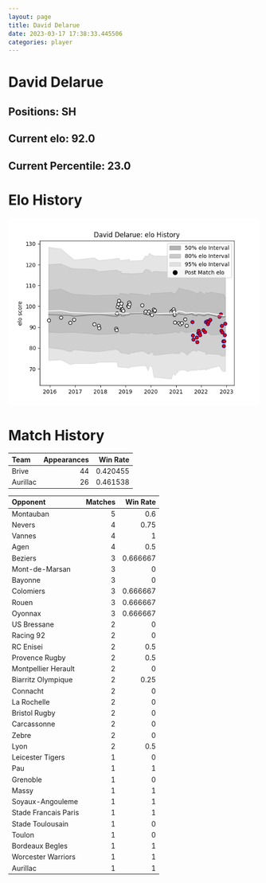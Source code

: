```yaml
---  
layout: page  
title: David Delarue  
date: 2023-03-17 17:38:33.445506  
categories: player  
---
```

# David Delarue

## Positions: SH

## Current elo: 92.0

## Current Percentile: 23.0

# Elo History


![elo history](history_DavidDelarue.png)
# Match History


| Team     |   Appearances |   Win Rate |
|:---------|--------------:|-----------:|
| Brive    |            44 |   0.420455 |
| Aurillac |            26 |   0.461538 |

| Opponent             |   Matches |   Win Rate |
|:---------------------|----------:|-----------:|
| Montauban            |         5 |   0.6      |
| Nevers               |         4 |   0.75     |
| Vannes               |         4 |   1        |
| Agen                 |         4 |   0.5      |
| Beziers              |         3 |   0.666667 |
| Mont-de-Marsan       |         3 |   0        |
| Bayonne              |         3 |   0        |
| Colomiers            |         3 |   0.666667 |
| Rouen                |         3 |   0.666667 |
| Oyonnax              |         3 |   0.666667 |
| US Bressane          |         2 |   0        |
| Racing 92            |         2 |   0        |
| RC Enisei            |         2 |   0.5      |
| Provence Rugby       |         2 |   0.5      |
| Montpellier Herault  |         2 |   0        |
| Biarritz Olympique   |         2 |   0.25     |
| Connacht             |         2 |   0        |
| La Rochelle          |         2 |   0        |
| Bristol Rugby        |         2 |   0        |
| Carcassonne          |         2 |   0        |
| Zebre                |         2 |   0        |
| Lyon                 |         2 |   0.5      |
| Leicester Tigers     |         1 |   0        |
| Pau                  |         1 |   1        |
| Grenoble             |         1 |   0        |
| Massy                |         1 |   1        |
| Soyaux-Angouleme     |         1 |   1        |
| Stade Francais Paris |         1 |   1        |
| Stade Toulousain     |         1 |   0        |
| Toulon               |         1 |   0        |
| Bordeaux Begles      |         1 |   1        |
| Worcester Warriors   |         1 |   1        |
| Aurillac             |         1 |   1        |